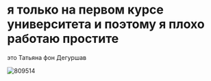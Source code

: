 # я только на первом курсе университета и поэтому я плохо работаю простите

это Татьяна фон Дегуршав

![809514](https://user-images.githubusercontent.com/120785772/210095664-fb05a79b-3682-4d26-9ab8-b65e29b110e8.png)
